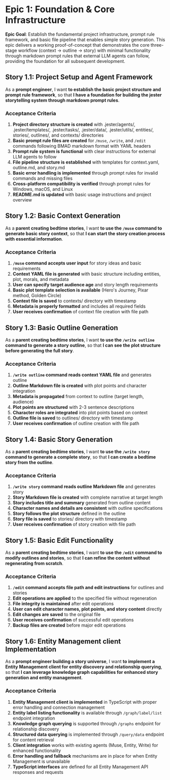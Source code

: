 # Epic 1: Foundation & Core Infrastructure

**Epic Goal**: Establish the fundamental project infrastructure, prompt rule framework, and basic file pipeline that enables simple story generation. This epic delivers a working proof-of-concept that demonstrates the core three-stage workflow (context → outline → story) with minimal functionality through markdown prompt rules that external LLM agents can follow, providing the foundation for all subsequent development.

## Story 1.1: Project Setup and Agent Framework

As a **prompt engineer**,
I want **to establish the basic project structure and prompt rule framework**,
so that **I have a foundation for building the jester storytelling system through markdown prompt rules**.

### Acceptance Criteria

1. **Project directory structure is created** with .jester/agents/, .jester/templates/, .jester/tasks/, .jester/data/, .jester/utils/, entities/, stories/, outlines/, and contexts/ directories
2. **Basic prompt rule files are created** for `/muse`, `/write`, and `/edit` commands following BMAD markdown format with YAML headers
3. **Prompt rule system is functional** with clear instructions for external LLM agents to follow
4. **File pipeline structure is established** with templates for context.yaml, outline.md, and story.md
5. **Basic error handling is implemented** through prompt rules for invalid commands and missing files
6. **Cross-platform compatibility is verified** through prompt rules for Windows, macOS, and Linux
7. **README.md is updated** with basic usage instructions and project overview

## Story 1.2: Basic Context Generation

As a **parent creating bedtime stories**,
I want **to use the `/muse` command to generate basic story context**,
so that **I can start the story creation process with essential information**.

### Acceptance Criteria

1. **`/muse` command accepts user input** for story ideas and basic requirements
2. **Context YAML file is generated** with basic structure including entities, plot, morals, and metadata
3. **User can specify target audience age** and story length requirements
4. **Basic plot template selection is available** (Hero's Journey, Pixar method, Golden Circle)
5. **Context file is saved** to contexts/ directory with timestamp
6. **Metadata is properly formatted** and includes all required fields
7. **User receives confirmation** of context file creation with file path

## Story 1.3: Basic Outline Generation

As a **parent creating bedtime stories**,
I want **to use the `/write outline` command to generate a story outline**,
so that **I can see the plot structure before generating the full story**.

### Acceptance Criteria

1. **`/write outline` command reads context YAML file** and generates outline
2. **Outline Markdown file is created** with plot points and character integration
3. **Metadata is propagated** from context to outline (target length, audience)
4. **Plot points are structured** with 2-3 sentence descriptions
5. **Character roles are integrated** into plot points based on context
6. **Outline file is saved** to outlines/ directory with timestamp
7. **User receives confirmation** of outline creation with file path

## Story 1.4: Basic Story Generation

As a **parent creating bedtime stories**,
I want **to use the `/write story` command to generate a complete story**,
so that **I can create a bedtime story from the outline**.

### Acceptance Criteria

1. **`/write story` command reads outline Markdown file** and generates story
2. **Story Markdown file is created** with complete narrative at target length
3. **Story includes title and summary** generated from outline content
4. **Character names and details are consistent** with outline specifications
5. **Story follows the plot structure** defined in the outline
6. **Story file is saved** to stories/ directory with timestamp
7. **User receives confirmation** of story creation with file path

## Story 1.5: Basic Edit Functionality

As a **parent creating bedtime stories**,
I want **to use the `/edit` command to modify outlines and stories**,
so that **I can refine the content without regenerating from scratch**.

### Acceptance Criteria

1. **`/edit` command accepts file path and edit instructions** for outlines and stories
2. **Edit operations are applied** to the specified file without regeneration
3. **File integrity is maintained** after edit operations
4. **User can edit character names, plot points, and story content** directly
5. **Edit changes are saved** to the original file
6. **User receives confirmation** of successful edit operations
7. **Backup files are created** before major edit operations

## Story 1.6: Entity Management client Implementation

As a **prompt engineer building a story universe**,
I want **to implement a Entity Management client for entity discovery and relationship querying**,
so that **I can leverage knowledge graph capabilities for enhanced story generation and entity management**.

### Acceptance Criteria

1. **Entity Management client is implemented** in TypeScript with proper error handling and connection management
2. **Entity label listing functionality** is available through `/graph/label/list` endpoint integration
3. **Knowledge graph querying** is supported through `/graphs` endpoint for relationship discovery
4. **Structured data querying** is implemented through `/query/data` endpoint for content retrieval
5. **Client integration** works with existing agents (Muse, Entity, Write) for enhanced functionality
6. **Error handling and fallback** mechanisms are in place for when Entity Management is unavailable
7. **TypeScript interfaces** are defined for all Entity Management API responses and requests
